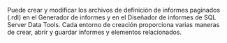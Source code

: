   Puede crear y modificar los archivos de definición de informes paginados (.rdl) en el Generador de informes y en el Diseñador de informes de SQL Server Data Tools. Cada entorno de creación proporciona varias maneras de crear, abrir y guardar informes y elementos relacionados.
   